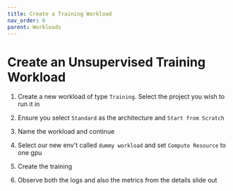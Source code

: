 ```yaml
---
title: Create a Training Workload 
nav_order: 6
parent: Workloads
---
```


# Create an Unsupervised Training Workload

1. Create a new workload of type `Training`. Select the project you wish to run it in

2. Ensure you select `Standard` as the architecture and `Start from Scratch`

3. Name the workload and continue

4. Select our new env't called `dummy workload` and set `Compute Resource` to one gpu

5. Create the training

6. Observe both the logs and also the metrics from the details slide out